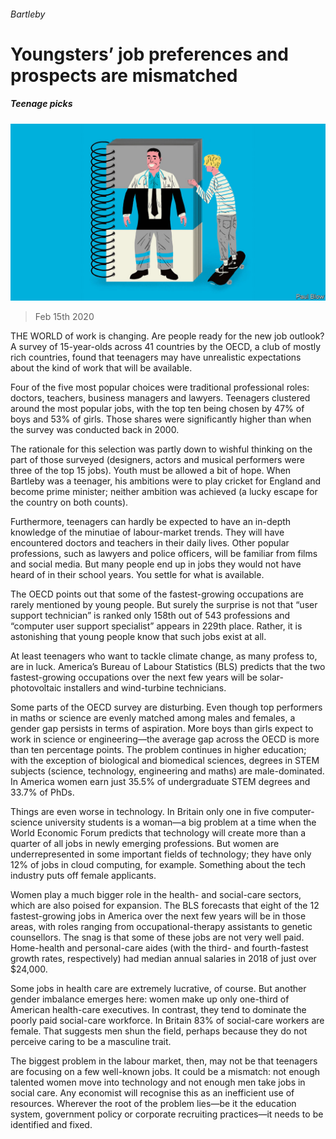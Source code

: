 ###### Bartleby

# Youngsters’ job preferences and prospects are mismatched 

##### Teenage picks 

![image](images/20200215_WBD001_0.jpg) 

> Feb 15th 2020 

THE WORLD of work is changing. Are people ready for the new job outlook? A survey of 15-year-olds across 41 countries by the OECD, a club of mostly rich countries, found that teenagers may have unrealistic expectations about the kind of work that will be available.

Four of the five most popular choices were traditional professional roles: doctors, teachers, business managers and lawyers. Teenagers clustered around the most popular jobs, with the top ten being chosen by 47% of boys and 53% of girls. Those shares were significantly higher than when the survey was conducted back in 2000.


The rationale for this selection was partly down to wishful thinking on the part of those surveyed (designers, actors and musical performers were three of the top 15 jobs). Youth must be allowed a bit of hope. When Bartleby was a teenager, his ambitions were to play cricket for England and become prime minister; neither ambition was achieved (a lucky escape for the country on both counts).

Furthermore, teenagers can hardly be expected to have an in-depth knowledge of the minutiae of labour-market trends. They will have encountered doctors and teachers in their daily lives. Other popular professions, such as lawyers and police officers, will be familiar from films and social media. But many people end up in jobs they would not have heard of in their school years. You settle for what is available.

The OECD points out that some of the fastest-growing occupations are rarely mentioned by young people. But surely the surprise is not that “user support technician” is ranked only 158th out of 543 professions and “computer user support specialist” appears in 229th place. Rather, it is astonishing that young people know that such jobs exist at all.

At least teenagers who want to tackle climate change, as many profess to, are in luck. America’s Bureau of Labour Statistics (BLS) predicts that the two fastest-growing occupations over the next few years will be solar-photovoltaic installers and wind-turbine technicians.

Some parts of the OECD survey are disturbing. Even though top performers in maths or science are evenly matched among males and females, a gender gap persists in terms of aspiration. More boys than girls expect to work in science or engineering—the average gap across the OECD is more than ten percentage points. The problem continues in higher education; with the exception of biological and biomedical sciences, degrees in STEM subjects (science, technology, engineering and maths) are male-dominated. In America women earn just 35.5% of undergraduate STEM degrees and 33.7% of PhDs.

Things are even worse in technology. In Britain only one in five computer-science university students is a woman—a big problem at a time when the World Economic Forum predicts that technology will create more than a quarter of all jobs in newly emerging professions. But women are underrepresented in some important fields of technology; they have only 12% of jobs in cloud computing, for example. Something about the tech industry puts off female applicants.

Women play a much bigger role in the health- and social-care sectors, which are also poised for expansion. The BLS forecasts that eight of the 12 fastest-growing jobs in America over the next few years will be in those areas, with roles ranging from occupational-therapy assistants to genetic counsellors. The snag is that some of these jobs are not very well paid. Home-health and personal-care aides (with the third- and fourth-fastest growth rates, respectively) had median annual salaries in 2018 of just over $24,000.

Some jobs in health care are extremely lucrative, of course. But another gender imbalance emerges here: women make up only one-third of American health-care executives. In contrast, they tend to dominate the poorly paid social-care workforce. In Britain 83% of social-care workers are female. That suggests men shun the field, perhaps because they do not perceive caring to be a masculine trait.

The biggest problem in the labour market, then, may not be that teenagers are focusing on a few well-known jobs. It could be a mismatch: not enough talented women move into technology and not enough men take jobs in social care. Any economist will recognise this as an inefficient use of resources. Wherever the root of the problem lies—be it the education system, government policy or corporate recruiting practices—it needs to be identified and fixed.

